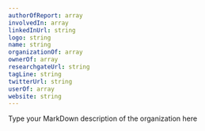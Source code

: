 ```yaml
---
authorOfReport: array
involvedIn: array
linkedInUrl: string
logo: string
name: string
organizationOf: array
ownerOf: array
researchgateUrl: string
tagLine: string
twitterUrl: string
userOf: array
website: string
---
```

Type your MarkDown description of the organization here
